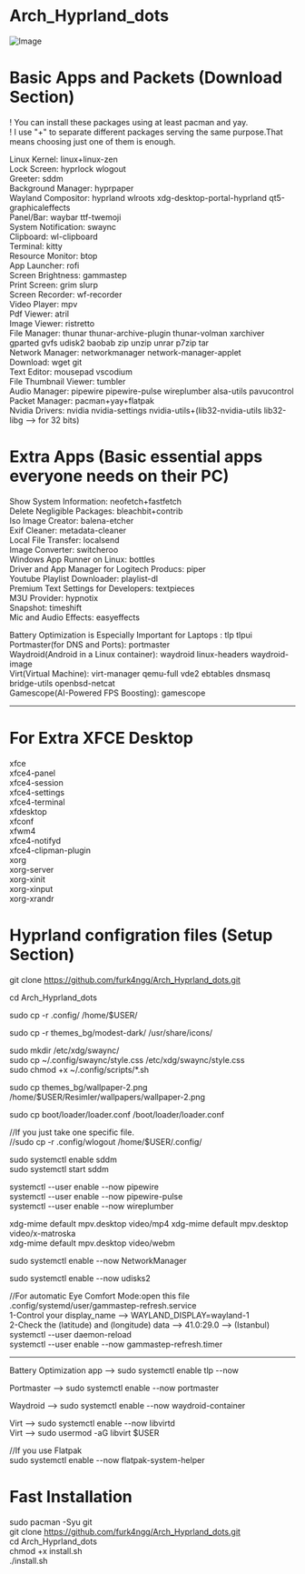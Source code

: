 # Arch_Hyprland_dots 
![Image](https://github.com/user-attachments/assets/d7107efe-178e-4b45-84fe-46b3b73ccf14)
 
# Basic Apps and Packets (Download Section)

! You can install these packages using at least pacman and yay.  
! I use "+" to separate different packages serving the same purpose.That means choosing just one of them is enough.  

Linux Kernel: linux+linux-zen  
Lock Screen: hyprlock wlogout  
Greeter: sddm  
Background Manager: hyprpaper  
Wayland Compositor: hyprland wlroots xdg-desktop-portal-hyprland qt5-graphicaleffects  
Panel/Bar: waybar ttf-twemoji  
System Notification: swaync  
Clipboard: wl-clipboard  
Terminal: kitty  
Resource Monitor: btop  
App Launcher: rofi  
Screen Brightness: gammastep  
Print Screen: grim slurp  
Screen Recorder: wf-recorder  
Video Player: mpv  
Pdf Viewer: atril  
Image Viewer: ristretto  
File Manager: thunar thunar-archive-plugin thunar-volman xarchiver gparted gvfs udisk2 baobab zip unzip unrar p7zip tar  
Network Manager: networkmanager network-manager-applet  
Download: wget git  
Text Editor: mousepad vscodium  
File Thumbnail Viewer: tumbler  
Audio Manager: pipewire pipewire-pulse wireplumber alsa-utils pavucontrol  
Packet Manager: pacman+yay+flatpak  
Nvidia Drivers: nvidia nvidia-settings nvidia-utils+(lib32-nvidia-utils lib32-libg --> for 32 bits)  


# Extra Apps (Basic essential apps everyone needs on their PC)

Show System Information: neofetch+fastfetch  
Delete Negligible Packages: bleachbit+contrib  
Iso Image Creator: balena-etcher  
Exif Cleaner: metadata-cleaner  
Local File Transfer: localsend  
Image Converter: switcheroo  
Windows App Runner on Linux: bottles  
Driver and App Manager for Logitech Producs: piper  
Youtube Playlist Downloader: playlist-dl  
Premium Text Settings for Developers: textpieces  
M3U Provider: hypnotix  
Snapshot: timeshift  
Mic and Audio Effects: easyeffects  

Battery Optimization is Especially Important for Laptops : tlp tlpui  
Portmaster(for DNS and Ports): portmaster  
Waydroid(Android in a Linux container): waydroid linux-headers waydroid-image  
Virt(Virtual Machine): virt-manager qemu-full vde2 ebtables dnsmasq bridge-utils openbsd-netcat  
Gamescope(AI-Powered FPS Boosting): gamescope  

---

# For Extra XFCE Desktop  
xfce  
xfce4-panel  
xfce4-session  
xfce4-settings  
xfce4-terminal  
xfdesktop  
xfconf  
xfwm4  
xfce4-notifyd  
xfce4-clipman-plugin   
xorg  
xorg-server  
xorg-xinit  
xorg-xinput  
xorg-xrandr



# Hyprland configration files (Setup Section)

git clone https://github.com/furk4ngg/Arch_Hyprland_dots.git  

cd Arch_Hyprland_dots

sudo cp -r .config/ /home/$USER/

sudo cp -r themes_bg/modest-dark/ /usr/share/icons/

sudo mkdir /etc/xdg/swaync/  
sudo cp ~/.config/swaync/style.css /etc/xdg/swaync/style.css  
sudo chmod +x ~/.config/scripts/*.sh  

sudo cp themes_bg/wallpaper-2.png /home/$USER/Resimler/wallpapers/wallpaper-2.png

sudo cp  boot/loader/loader.conf /boot/loader/loader.conf

//If you just take one specific file.  
//sudo cp -r .config/wlogout /home/$USER/.config/  

sudo systemctl enable sddm  
sudo systemctl start sddm  

systemctl --user enable --now pipewire  
systemctl --user enable --now pipewire-pulse  
systemctl --user enable --now wireplumber  

xdg-mime default mpv.desktop video/mp4 
xdg-mime default mpv.desktop video/x-matroska  
xdg-mime default mpv.desktop video/webm  

sudo systemctl enable --now NetworkManager  

sudo systemctl enable --now udisks2  

//For automatic Eye Comfort Mode:open this file  .config/systemd/user/gammastep-refresh.service  
1-Control your display_name --> WAYLAND_DISPLAY=wayland-1  
2-Check the (latitude) and (longitude) data --> 41.0:29.0 --> (Istanbul)  
systemctl --user daemon-reload  
systemctl --user enable --now gammastep-refresh.timer  

---

Battery Optimization app --> sudo systemctl enable tlp --now

Portmaster --> sudo systemctl enable --now portmaster  

Waydroid --> sudo systemctl enable --now waydroid-container  

Virt --> sudo systemctl enable --now libvirtd  
Virt --> sudo usermod -aG libvirt $USER

//If you use Flatpak  
sudo systemctl enable --now flatpak-system-helper  

# Fast Installation  
sudo pacman -Syu git  
git clone https://github.com/furk4ngg/Arch_Hyprland_dots.git  
cd Arch_Hyprland_dots  
chmod +x install.sh  
./install.sh  
